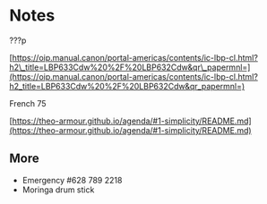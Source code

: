 # Notes

???p

[https://oip.manual.canon/portal-americas/contents/ic-lbp-cl.html?h2\_title=LBP633Cdw%20%2F%20LBP632Cdw&qr\_papermnl=](https://oip.manual.canon/portal-americas/contents/ic-lbp-cl.html?h2_title=LBP633Cdw%20%2F%20LBP632Cdw&qr_papermnl=)

French 75

[https://theo-armour.github.io/agenda/#1-simplicity/README.md](https://theo-armour.github.io/agenda/#1-simplicity/README.md)

## More

* Emergency #628 789 2218
* Moringa drum stick